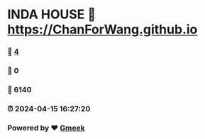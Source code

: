 # INDA HOUSE :link: https://ChanForWang.github.io 
### :page_facing_up: [4](https://ChanForWang.github.io/tag.html) 
### :speech_balloon: 0 
### :hibiscus: 6140 
### :alarm_clock: 2024-04-15 16:27:20 
### Powered by :heart: [Gmeek](https://github.com/Meekdai/Gmeek)
